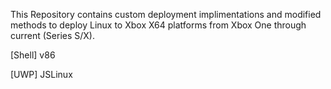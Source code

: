 This Repository contains custom deployment implimentations and modified methods to deploy Linux to Xbox X64 platforms from Xbox One through current (Series S/X).

[Shell]
v86

[UWP]
JSLinux
